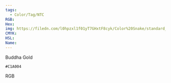 ```yaml
---
tags:
  - Color/Tag/NTC
RGB:
Hex:
img: https://filedn.com/l0hpzxl1f01yT7GHxtF8cyk/Color%20Snake/standard_csv_to_svg/%23/C1A004.svg
CMYK:
HSL:
Name:
---
```

Buddha Gold
```palette
#C1A004
```
RGB
